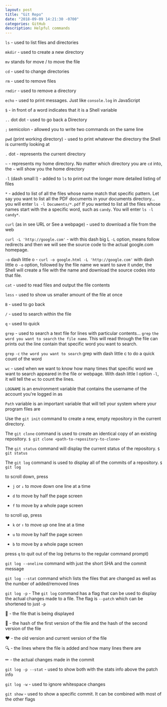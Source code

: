 ```yaml
---
layout: post
title: "Git Repo"
date: "2018-09-09 14:21:30 -0700"
categories: GitHub
description: Helpful commands
---
```


`ls` - used to list files and directories

`mkdir` - used to create a new directory

`mv` stands for move / to move the file

`cd` - used to change directories

`rm` - used to remove files

`rmdir` - used to remove a directory

`echo` - used to print messages. Just like `console.log` in JavaScript

`$` - in front of a word indicates that it is a Shell variable

`..` dot dot - used to go back a Directory

`;` semicolon - allowed you to write two commands on the same line

`pwd` (print working directory) - used to print whatever the directory the Shell is currently looking at

`.` dot - represents the current directory

`~` - represents my home directory. No matter which directory you are `cd` into, the `~` will show you the home directory

`-l` (dash small l) - added to `ls` to print out the longer more detailed listing of files

`*` - added to list of all the files whose name match that specific pattern. Let say you want to list all the PDF documents in your documents directory... you will enter `ls -l Documents/*.pdf` If you wanted to list all the files whose names start with the a specific word, such as `candy`. You will enter `ls -l candy*`.

`curl` (as in see URL or See a webpage) - used to download a file from the web

`curl -L 'http://google.com'` - with this dash big L `-L` option, means follow redirects and then we will see the source code to the actual google.com homepage.

`-o` dash little o - `curl -o google.html -L 'http://google.com'`  with dash little o `-o` option, followed by the file name we want to save it under, the Shell will create a file with the name and download the source codes into that file.

`cat` - used to read files and output the file contents

`less` - used to show us smaller amount of the file at once

`B` - used to go back

`/` - used to search within the file

`q` - used to quick

`grep` - used to search a text file for lines with particular contents... `grep` `the word you want to search` `the file name`. This will read through the file can prints out the line contain that specific word you want to search.

`grep` `-c` `the word you want to search` grep with dash little c to do a quick count of the word

`wc` - used when we want to know how many times that specific word we want to search appeared in the file or webpage. With dash little l option `-l`, it will tell the `wc` to count the lines.

`LOGNAME` is an environment variable that contains the username of the account you're logged in as

`Path` variable is an important variable that will tell your system where your program files are

Use the `git init` command to create a new, empty repository in the current directory.

The `git clone` command is used to create an identical copy of an existing repository. `$ git clone <path-to-repository-to-clone>`

The `git status` command will display the current status of the repository. `$ git status`

The `git log` command is used to display all of the commits of a repository. `$ git log`

to scroll down, press

  - `j` or `↓` to move down one line at a time

  - `d` to move by half the page screen

  - `f` to move by a whole page screen

to scroll up, press

  - `k` or `↑` to move _up_ one line at a time

  - `u` to move by half the page screen

  - `b` to move by a whole page screen

press `q` to quit out of the log (returns to the regular command prompt)

`git log --oneline` command with just the short SHA and the commit message

`git log --stat` command which lists the files that are changed as well as the number of added/removed lines

`git log -p` - The `git log` command has a flag that can be used to display the actual changes made to a file. The flag is `--patch` which can be shortened to just `-p`

🔵 - the file that is being displayed

🔶 - the hash of the first version of the file and the hash of the second version of the file

❤ - the old version and current version of the file

🔍 - the lines where the file is added and how many lines there are

✏ - the actual changes made in the commit

`git log -p --stat` - used to show both with the stats info above the patch info

`git log -w` - used to ignore whitespace changes

`git show` - used to show a specific commit. It can be combined with most of the other flags

